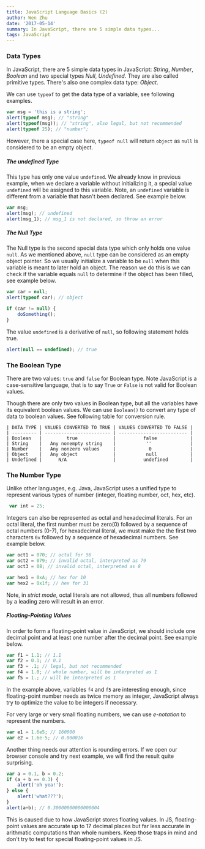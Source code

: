 ```yaml
---
title: JavaScript Language Basics (2)
author: Wen Zhu
date: '2017-05-14'
summary: In JavaScript, there are 5 simple data types...
tags: JavaScript
---
```


### Data Types

In JavaScript, there are 5 simple data types in JavaScript: *String*, *Number*, *Boolean* and two special types *Null*, *Undefined*. They are also called primitive types. There's also one complex data type: *Object*.

We can use `typeof` to get the data type of a variable, see following examples.

```JavaScript
var msg = 'this is a string';
alert(typeof msg); // "string"
alert(typeof(msg)); // "string", also legal, but not recommended
alert(typeof 25); // "number";
```

However, there a special case here, `typeof null` will return `object` as `null` is considered to be an empty object.

##### The undefined Type

This type has only one value `undefined`. We already know in previous example, when we declare a variable without initializing it, a special value `undefined` will be assigned to this variable. Note, an `undefined` variable is different from a variable that hasn't been declared. See example below.

```JavaScript
var msg;
alert(msg); // undefined
alert(msg_1); // msg_1 is not declared, so throw an error
```

##### The Null Type

The Null type is the second special data type which only holds one value `null`. As we mentioned above, `null` type can be considered as an empty object pointer. So we usually initialize a variable to be `null` when this variable is meant to later hold an object.
The reason we do this is we can check if the variable equals `null` to determine if the object has been filled, see example below.

```JavaScript
var car = null;
alert(typeof car); // object

if (car != null) {
    doSomething();
}
```

The value `undefined` is a derivative of `null`, so following statement holds true.

```JavaScript
alert(null == undefined); // true
```

### The Boolean Type

There are two values: `true` and `false` for Boolean type. Note JavaScript is a case-sensitive language, that is to say `True` or `False` is not valid for Boolean values.

Though there are only two values in Boolean type, but all the variables have its equivalent boolean values. We can use `Boolean()` to convert any type of data to boolean values. See following table for conversion rule.
    
    | DATA TYPE | VALUES CONVERTED TO TRUE | VALUES CONVERTED TO FALSE |
    | --------- | ------------------------ | ------------------------- |
    | Boolean   |         true             |          false            |
    | String    |   Any nonempty string    |           ''              |
    | Number    |   Any nonzero values     |            0              |
    | Object    |   Any object             |           null            |
    | Undefined |      N/A                 |          undefined        |

### The Number Type

Unlike other languages, e.g. Java, JavaScript uses a unified type to represent various types of number (integer, floating number, oct, hex, etc). 

```JavaScript
 var int = 25;
```
Integers can also be represented as octal and hexadecimal literals. For an octal literal, the first number must be zero(0) followed by a sequence of octal numbers (0-7), for hexadecimal literal, we must make the the first two characters `0x` followed by a sequence of hexadecimal numbers. See example below.

```JavaScript
var oct1 = 070; // octal for 56
var oct2 = 079; // invalid octal, interpreted as 79
var oct3 = 08; // invalid octal, interpreted as 8

var hex1 = 0xA; // hex for 10
var hex2 = 0x1f; // hex for 31
```

Note, in *strict mode*, octal literals are not allowed, thus all numbers followed by a leading zero will result in an error.

##### Floating-Pointing Values

In order to form a floating-point value in JavaScript, we should include one decimal point and at least one number after the decimal point. See example below.

```JavaScript
var f1 = 1.1; // 1.1
var f2 = 0.1; // 0.1
var f3 = .1; // legal, but not recommended
var f4 = 1.0; // whole number, will be interpreted as 1
var f5 = 1.; // will be interpreted as 1
```

In the example above, variables `f4` and `f5` are interesting enough, since floating-point number needs as twice memory as integer, JavaScript always try to optimize the value to be integers if necessary.

For very large or very small floating numbers, we can use *e-notation* to represent the numbers.

```JavaScript
var e1 = 1.6e5; // 160000
var e2 = 1.6e-5; // 0.000016
```

Another thing needs our attention is rounding errors. If we open our browser console and try next example, we will find the result quite surprising.

```JavaScript
var a = 0.1, b = 0.2;
if (a + b == 0.3) {
    alert('oh yea!');
} else {
    alert('what???');
}
alert(a+b); // 0.30000000000000004
```

This is caused due to how JavaScript stores floating values. In JS, floating-point values are accurate up to 17 decimal places but far less accurate in arithmatic computations than whole numbers. Keep those traps in mind and don't try to test for special floating-point values in JS.
